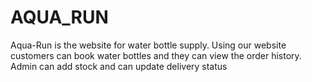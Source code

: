 # AQUA_RUN

Aqua-Run is the website for water bottle supply. Using our website customers can book water bottles and they can view the order history.
Admin can add stock and can update delivery status
